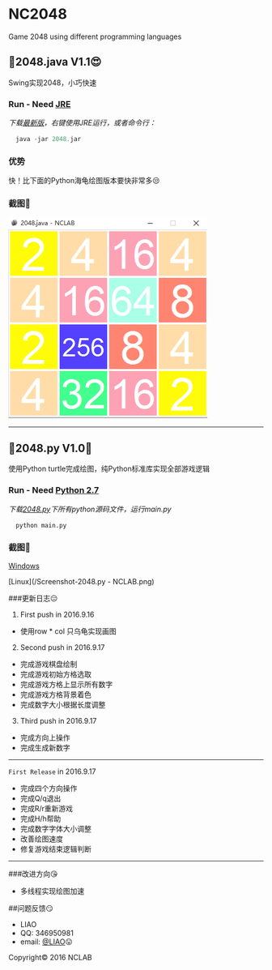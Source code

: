 # NC2048
Game 2048 using different programming languages

## :round_pushpin:2048.java V1.1:heart_eyes:
Swing实现2048，小巧快速

### Run - Need [JRE](http://www.oracle.com/technetwork/java/javase/downloads/jre8-downloads-2133155.html)
*下载[最新版](https://github.com/NCLAB2016/NC2048/releases/download/v1.1/2048.jar)，右键使用JRE运行，或者命令行：*
```java
  java -jar 2048.jar
```

### 优势
快！比下面的Python海龟绘图版本要快非常多:unamused:

### 截图:new_moon_with_face:


![2048.java](/ScreentShot-2048.java.png)


***


## :round_pushpin:2048.py V1.0:poop:
使用Python turtle完成绘图，纯Python标准库实现全部游戏逻辑

### Run - Need [Python 2.7](https://www.python.org/downloads/release/python-2712/)
*下载[2048.py](/2048.py)下所有python源码文件，运行main.py*
```python
  python main.py
```

### 截图:new_moon_with_face:

[Windows](/ScreentShot-2048.py-win.png)


[Linux](/Screenshot-2048.py - NCLAB.png)


###更新日志:expressionless:
1. First push in 2016.9.16
* 使用row * col 只乌龟实现画图


2. Second push in 2016.9.17
* 完成游戏棋盘绘制
* 完成游戏初始方格选取
* 完成游戏方格上显示所有数字
* 完成游戏方格背景着色
* 完成数字大小根据长度调整


3. Third push in 2016.9.17
* 完成方向上操作
* 完成生成新数字

***

`First Release` in 2016.9.17
* 完成四个方向操作
* 完成Q/q退出
* 完成R/r重新游戏
* 完成H/h帮助
* 完成数字字体大小调整
* 改善绘图速度
* 修复游戏结束逻辑判断

***

###改进方向:kissing_heart:
* 多线程实现绘图加速


##问题反馈:smirk:
* LIAO
* QQ: 346950981
* email: [@LIAO](mailto:346950981@qq.com):stuck_out_tongue:


<div class="footer">
    Copyright&copy; 2016 NCLAB
</div>
